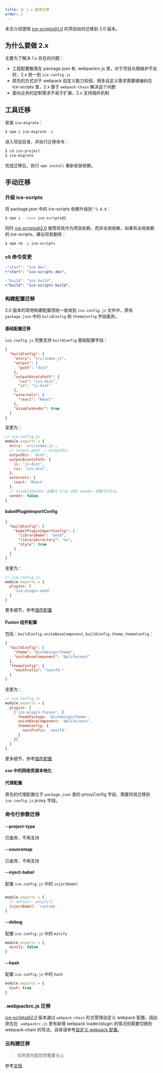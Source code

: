```yaml
---
title: 从 1.x 版本迁移
order: 3
---
```


本文介绍使用 ice-scripts@1.0 的项目如何迁移到 2.0 版本。

## 为什么要做 2.x

主要为了解决 1.x 存在的问题：

- 工程配置散落在 package.json 和 .webpackrc.js 里，对于项目长期维护不友好，2.x 统一到 `ice.config.js`
- 原先的方式对于 webpack 自定义能力较弱，很多自定义需求需要硬编码在 ice-scripts 里，2.x 基于 `webpack-chain` 解决这个问题
- 面向业务的定制需求不易于扩展，2.x 支持插件机制

## 工具迁移

安装 `ice-migrate`：

```bash
$ npm i ice-migrate -g
```

进入项目目录，并执行迁移命令：

```bash
$ cd ice-project
$ ice-migrate
```

完成迁移后，执行 `npm install` 重新安装依赖。

## 手动迁移

### 升级 ice-scripts

将 package.json 中的 ice-scripts 依赖升级到 `^2.0.0`：

```bash
$ npm i --save ice-scripts@2
```

同时 ice-scripts@2.0 推荐将其作为项目依赖，而非全局依赖，如果有全局依赖的 ice-scripts，建议将其删除：

```bash
$ npm rm -g ice-scripts
```

### cli 命令变更

```diff
-"start": "ice dev",
+"start": "ice-scripts dev",

-"build": "ice build",
+"build": "ice-scripts build",
```

### 构建配置迁移

2.0 版本的常用构建配置项统一收敛到 `ice.config.js` 文件中，原有 `package.json` 中的 `bulidConfig` 和 `themeConfig` 字段废弃。

#### 基础配置迁移

`ice.config.js` 完整支持 `buildConfig` 基础配置字段：

```json
{
  "buildConfig": {
    "entry": "src/index.js",
    "output": {
      "path": "dist"
    },
    "outputAssetsPath": {
      "css": "css-dist",
      "js": "js-dist"
    },
    "externals": {
      "react": "React"
    },
    "disableVendor": true
  }
}

```

变更为：

```js
// ice.config.js
module.exports = {
  entry: 'src/index.js',
  // output.path -> outputDir
  outputDir: 'dist',
  outputAssetsPath: {
    js: 'js-dist',
    css: 'css-dist',
  },
  externals: {
    react: 'React'
  },
  // disableVendor 设置为 true 对应 vendor 设置为false
  vendor: false,
}
```

#### babelPluginImportConfig

```json
{
  "buildConfig": {
    "babelPluginImportConfig": {
      "libraryName": "antd",
      "libraryDirectory": "es",
      "style": true
    }
  }
}
```

变更为：

```js
// ice.config.js
module.exports = {
  plugins: [
    'ice-plugin-antd'
  ]
}
```

更多细节，参考[插件配置](/docs/cli/plugin-list/antd.md)

#### Fusion 组件配置

包括：`buildConfig.uniteBaseComponent`, `buildConfig.theme`, `themeConfig`：

```json
{
  "buildConfig": {
    "theme": "@icedesign/theme",
    "uniteBaseComponent": "@alife/next"
  },
  "themeConfig": {
    "nextPrefix": "nextfd-"
  }
}
```

变更为：

```js
// ice.config.js
module.exports = {
  plugins: [
    ['ice-plugin-fusion', {
      themePackage: '@icedesign/theme',
      uniteBaseComponent: '@alife/next',
      themeConfig: {
        nextPrefix: 'nextfd-'
      }
    }]
  ]
}
```

更多细节，参考[插件配置](/docs/cli/plugin-list/fusion.md)

#### css 中的网络资源本地化

#### 代理配置

原先的代理配置位于 `package.json` 里的 proxyConfig 字段，需要将其迁移到 `ice.config.js` proxy 字段。

### 命令行参数迁移

#### --project-type

已废弃，不再支持

#### --sourcemap

已废弃，不再支持

#### --inject-babel

配置 `ice.config.js` 中的 `injectBabel`

```js

module.exports = {
  // default: polyfill
  injectBabel: 'runtime'
}
```

#### --debug

配置 `ice.config.js` 中的 `minify`

```js
module.exports = {
  minify: false
}
```

#### --hash

配置 `ice.config.js` 中的 `hash`

```js
module.exports = {
  hash: true
}
```

### .webpackrc.js 迁移

ice-scripts@2.0 版本通过 `webpack-chain` 形式管理自定义 webpack 配置，因此原先在 `.webpackrc.js` 里有新增 webpack loader/plugin 的情况则需要切换到 webpack-chain 的写法，具体请参考[自定义 webpack 配置](/docs/cli/config/custom-webpack.md)。

### 云构建迁移

> 仅阿里内部同学需要关心

参考[文档](https://yuque.antfin-inc.com/ice/rdy99p/angwyx)